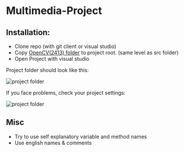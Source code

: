 # Multimedia-Project

## Installation:
* Clone repo (with git client or visual studio)
* Copy [OpenCV(2413) folder](https://www.kuenzler.io/share/opencv.zip) to project root. (same level as src folder)
* Open Project with visual studio

Project folder should look like this:

![project folder](https://www.kuenzler.io/share/mmp2.PNG "project folder")

If you face problems, check your project settings:

![project folder](https://www.kuenzler.io/share/mmp1.PNG "project folder")

## Misc
* Try to use self explanatory variable and method names
* Use english names & comments
